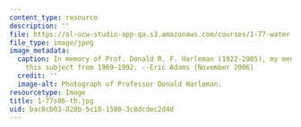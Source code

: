 ```yaml
---
content_type: resource
description: ''
file: https://ol-ocw-studio-app-qa.s3.amazonaws.com/courses/1-77-water-quality-control-spring-2006/bac8cb03828b5c1815803c8dcdec2d4d_1-77s06-th.jpg
file_type: image/jpeg
image_metadata:
  caption: In memory of Prof. Donald R. F. Harleman (1922-2005), my mentor, who taught
    this subject from 1969-1992. --Eric Adams (November 2006)
  credit: ''
  image-alt: Photograph of Professor Donald Harleman.
resourcetype: Image
title: 1-77s06-th.jpg
uid: bac8cb03-828b-5c18-1580-3c8dcdec2d4d
---
```

